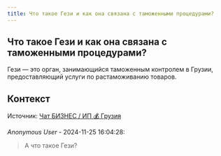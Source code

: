 ```yaml
---
title: Что такое Гези и как она связана с таможенными процедурами?
---
```


## Что такое Гези и как она связана с таможенными процедурами?

Гези — это орган, занимающийся таможенным контролем в Грузии, предоставляющий услуги по растаможиванию товаров.

## Контекст

Источник: [Чат БИЗНЕС / ИП 💰 Грузия](https://t.me/ip_ge)

_Anonymous User_ - 2024-11-25 16:04:28:

> А что такое Гези?
